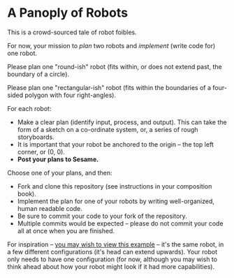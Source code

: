 # A Panoply of Robots

This is a crowd-sourced tale of robot foibles.

For now, your mission to *plan* two robots and *implement* (write code for) one robot.

Please plan one "round-ish" robot (fits within, or does not extend past, the boundary of a circle).

Please plan one "rectangular-ish" robot (fits within the boundaries of a four-sided polygon with four right-angles).

For each robot:

* Make a clear plan (identify input, process, and output).  This can take the form of a sketch on a co-ordinate system, or, a series of rough storyboards.
* It is important that your robot be anchored to the origin – the top left corner, or (0, 0).
* **Post your plans to Sesame.**

Choose one of your plans, and then:

* Fork and clone this repository (see instructions in your composition book).
* Implement the plan for one of your robots by writing well-organized, human readable code.
* Be sure to commit your code to your fork of the repository.
* Multiple commits would be expected – please do not commit your code all at once when you are finished.

For inspiration – [you may wish to view this example](http://russellgordon.ca/rsgc/ics/2o/2016/spring/robots.png) – it's the same robot, in a few different configurations (it's head can extend upwards).  Your robot only needs to have one configuration (for now, although you may wish to think ahead about how your robot might look if it had more capabilities).
